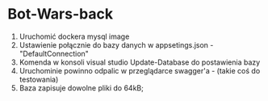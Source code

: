 # Bot-Wars-back
1. Uruchomić dockera  mysql image 
2. Ustawienie połącznie do bazy danych w appsetings.json - "DefaultConnection"
3. Komenda w konsoli visual studio  Update-Database do postawienia bazy
4. Uruchominie powinno odpalic w przeglądarce swagger'a - (takie coś do testowania)
5. Baza zapisuje dowolne pliki do 64kB;
